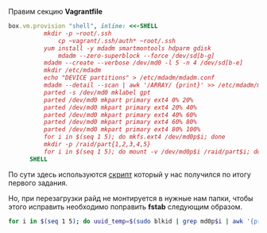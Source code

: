 Правим секцию **Vagrantfile**

```ruby
box.vm.provision "shell", inline: <<-SHELL
	      mkdir -p ~root/.ssh
              cp ~vagrant/.ssh/auth* ~root/.ssh
	      yum install -y mdadm smartmontools hdparm gdisk
              mdadm --zero-superblock --force /dev/sd[b-g]
	      mdadm --create --verbose /dev/md0 -l 5 -n 4 /dev/sd[b-e]
	      mkdir /etc/mdadm
	      echo "DEVICE partitions" > /etc/mdadm/mdadm.conf
	      mdadm --detail --scan | awk '/ARRAY/ {print}' >> /etc/mdadm/mdadm.conf
	      parted -s /dev/md0 mklabel gpt
	      parted /dev/md0 mkpart primary ext4 0% 20%
	      parted /dev/md0 mkpart primary ext4 20% 40%
	      parted /dev/md0 mkpart primary ext4 40% 60%
	      parted /dev/md0 mkpart primary ext4 60% 80%
	      parted /dev/md0 mkpart primary ext4 80% 100%
	      for i in $(seq 1 5); do mkfs.ext4 /dev/md0p$i; done
	      mkdir -p /raid/part{1,2,3,4,5}
	      for i in $(seq 1 5); do mount -v /dev/md0p$i /raid/part$i; done
  	  SHELL
```

По сути здесь используются [скрипт](../make_raid.sh) который у нас получился по итогу первого задания.

Но, при перезагрузки райд не монтируется в нужные нам папки, чтобы этого исправить необходимо поправить **fstab** следующим образом.

```bash
for i in $(seq 1 5); do uuid_temp=$(sudo blkid | grep md0p$i | awk '{print $2}'); echo "$uuid_temp /raid/part$i ext4 defaults 0 0">> /etc/fstab; done
```

